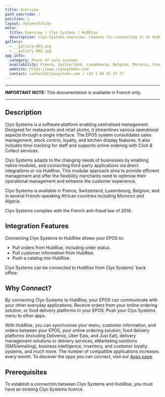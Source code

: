 ```yaml
---
title: Overview
path_override: /
position: 1
layout: documentation
meta:
  title: Overview | Clyo Systems | HubRise
  description: Clyo Systems overview, reasons for connecting it to HubRise and summary of integrated features.
gallery:
  - __gallery-001.png
  - __gallery-002.jpg
app_info:
  category: Point of sale systems
  availability: France, Switzerland, Luxembourg, Belgium, Morocco, French-speaking Africa
  website: https://www.clyosystems.com
  contact: contact@clyosystems.com / +33 1 84 25 27 77
---
```


---

**IMPORTANT NOTE:** This documentation is available <Link href="/fr/apps/clyo" addLocalePrefix={false}>in French only</Link>.

---

## Description

Clyo Systems is a software platform enabling centralised management. Designed for restaurants and retail stores, it streamlines various operational aspects through a single interface. The EPOS system consolidates sales management, stock control, loyalty, and kitchen display features. It also includes time-tracking for staff and supports online ordering with Click & Collect services.

Clyo Systems adapts to the changing needs of businesses by enabling native modules, and connecting third-party applications via direct integrations or via HubRise. This modular approach aims to provide efficient management and offer the flexibility merchants need to optimise their operational management and enhance the customer experience.

Clyo Systems is available in France, Switzerland, Luxembourg, Belgium, and in several French-speaking African countries including Morocco and Algeria.

Clyo Systems complies with the French anti-fraud law of 2018.

## Integration Features

Connecting Clyo Systems to HubRise allows your EPOS to:

- Pull orders from HubRise, including order status.
- Pull customer information from HubRise.
- Push a catalog into HubRise.

Clyo Systems can be connected to HubRise from Clyo Systems' back office.

## Why Connect?

By connecting Clyo Systems to HubRise, your EPOS can communicate with your other everyday applications. Receive orders from your online ordering solution, or food delivery platforms in your EPOS. Push your Clyo Systems menu to other apps.

With HubRise, you can synchronise your menu, customer information, and orders between your EPOS, your online ordering solution, food delivery platforms (including Deliveroo, Uber Eats, and Just Eat), delivery management solutions or delivery services, eMarketing solutions (SMS/emailing), business intelligence, inventory, and customer loyalty systems, and much more. The number of compatible applications increases every month. To discover the apps you can connect, visit our [Apps page](/apps).

## Prerequisites

To establish a connection between Clyo Systems and HubRise, you must have an existing Clyo Systems licence.

